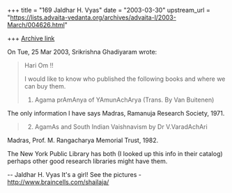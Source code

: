 +++
title = "169 Jaldhar H. Vyas"
date = "2003-03-30"
upstream_url = "https://lists.advaita-vedanta.org/archives/advaita-l/2003-March/004626.html"

+++
[Archive link](https://lists.advaita-vedanta.org/archives/advaita-l/2003-March/004626.html)

On Tue, 25 Mar 2003, Srikrishna Ghadiyaram wrote:

> Hari Om !!
>
> I would like to know who published the following books and where we can buy
> them.
>
> 1. Agama prAmAnya of YAmunAchArya  (Trans. By Van Buitenen)

The only information I have says Madras, Ramanuja Research Society, 1971.

>
> 2. AgamAs and South Indian Vaishnavism by Dr V.VaradAchAri
>

Madras, Prof. M. Rangacharya Memorial Trust, 1982.

The New York Public Library has both (I looked up this info in their
catalog) perhaps other good research libraries might have them.

--
Jaldhar H. Vyas <jaldhar at braincells.com>
It's a girl! See the pictures - http://www.braincells.com/shailaja/

